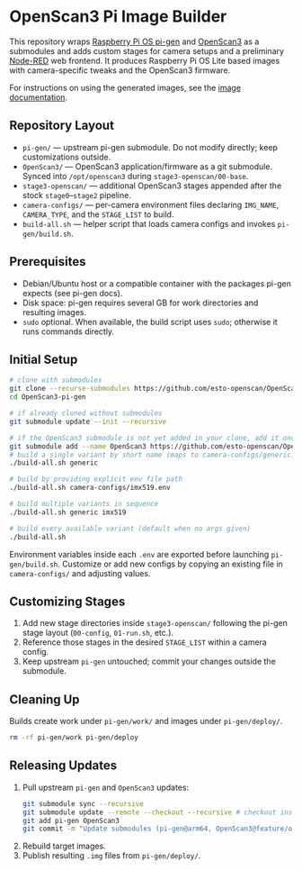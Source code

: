 # OpenScan3 Pi Image Builder

This repository wraps [Raspberry Pi OS pi-gen](https://github.com/RPi-Distro/pi-gen) and [OpenScan3](https://github.com/OpenScan-org/OpenScan3)  as a submodules and adds custom stages for camera setups and a preliminary [Node-RED](https://nodered.org/) web frontend. It produces Raspberry Pi OS Lite based images with camera-specific tweaks and the OpenScan3 firmware.

For instructions on using the generated images, see the [image documentation](DOCUMENTATION.md).

## Repository Layout

- `pi-gen/` &mdash; upstream pi-gen submodule. Do not modify directly; keep customizations outside.
- `OpenScan3/` &mdash; OpenScan3 application/firmware as a git submodule. Synced into `/opt/openscan3` during `stage3-openscan/00-base`.
- `stage3-openscan/` &mdash; additional OpenScan3 stages appended after the stock `stage0`&ndash;`stage2` pipeline.
- `camera-configs/` &mdash; per-camera environment files declaring `IMG_NAME`, `CAMERA_TYPE`, and the `STAGE_LIST` to build.
- `build-all.sh` &mdash; helper script that loads camera configs and invokes `pi-gen/build.sh`.

## Prerequisites

- Debian/Ubuntu host or a compatible container with the packages pi-gen expects (see pi-gen docs).
- Disk space: pi-gen requires several GB for work directories and resulting images.
- `sudo` optional. When available, the build script uses `sudo`; otherwise it runs commands directly.

## Initial Setup

```bash
# clone with submodules
git clone --recurse-submodules https://github.com/esto-openscan/OpenScan3-pi-gen.git
cd OpenScan3-pi-gen

# if already cloned without submodules
git submodule update --init --recursive

# if the OpenScan3 submodule is not yet added in your clone, add it once
git submodule add --name OpenScan3 https://github.com/esto-openscan/OpenScan3.git OpenScan3
# build a single variant by short name (maps to camera-configs/generic.env)
./build-all.sh generic

# build by providing explicit env file path
./build-all.sh camera-configs/imx519.env

# build multiple variants in sequence
./build-all.sh generic imx519

# build every available variant (default when no args given)
./build-all.sh
```

Environment variables inside each `.env` are exported before launching `pi-gen/build.sh`. Customize or add new configs by copying an existing file in `camera-configs/` and adjusting values.

## Customizing Stages

1. Add new stage directories inside `stage3-openscan/` following the pi-gen stage layout (`00-config`, `01-run.sh`, etc.).
2. Reference those stages in the desired `STAGE_LIST` within a camera config.
3. Keep upstream `pi-gen` untouched; commit your changes outside the submodule.

## Cleaning Up

Builds create work under `pi-gen/work/` and images under `pi-gen/deploy/`.

```bash
rm -rf pi-gen/work pi-gen/deploy
```

## Releasing Updates

1. Pull upstream `pi-gen` and `OpenScan3` updates:
   ```bash
   git submodule sync --recursive 
   git submodule update --remote --checkout --recursive # checkout instead of merging local branches 
   git add pi-gen OpenScan3 
   git commit -m "Update submodules (pi-gen@arm64, OpenScan3@feature/os3-package)" 
   ```
2. Rebuild target images.
3. Publish resulting `.img` files from `pi-gen/deploy/`.
